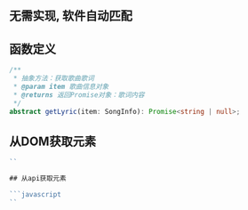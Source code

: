 ## 无需实现, 软件自动匹配

## 函数定义

```typescript
/**
 * 抽象方法：获取歌曲歌词
 * @param item 歌曲信息对象
 * @returns 返回Promise对象：歌词内容
 */
abstract getLyric(item: SongInfo): Promise<string | null>;
```

## 从DOM获取元素

````javascript
``

## 从api获取元素

```javascript
``
````
